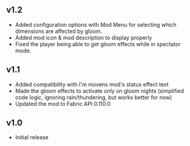 ## v1.2
+ Added configuration options with Mod Menu for selecting which dimensions are affected by gloom.
+ Added mod icon & mod description to display properly
+ Fixed the player being able to get gloom effects while in spectator mode.

## v1.1
+ Added compatibility with I'm movens mod's status effect text
+ Made the gloom effects to activate only on gloom nights (simplified code logic, ignoring rain/thundering, but works better for now)
+ Updated the mod to Fabric API 0.110.0

## v1.0
+ Initial release